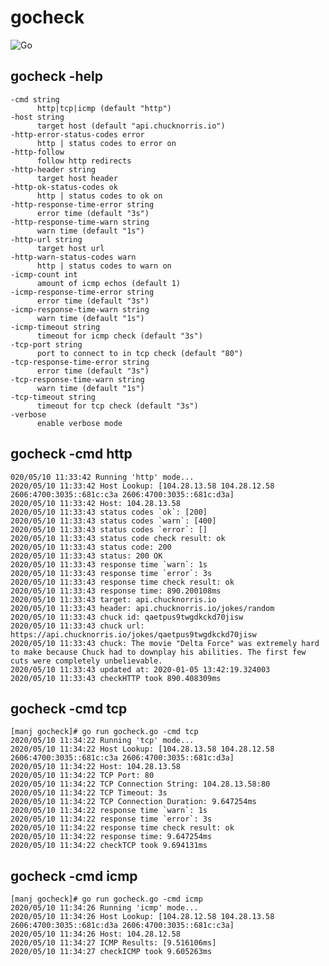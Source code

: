 # gocheck
![Go](https://github.com/gmherb/gocheck/workflows/Go/badge.svg?branch=master)

## gocheck -help
    -cmd string
          http|tcp|icmp (default "http")
    -host string
          target host (default "api.chucknorris.io")
    -http-error-status-codes error
          http | status codes to error on
    -http-follow
          follow http redirects
    -http-header string
          target host header
    -http-ok-status-codes ok
          http | status codes to ok on
    -http-response-time-error string
          error time (default "3s")
    -http-response-time-warn string
          warn time (default "1s")
    -http-url string
          target host url
    -http-warn-status-codes warn
          http | status codes to warn on
    -icmp-count int
          amount of icmp echos (default 1)
    -icmp-response-time-error string
          error time (default "3s")
    -icmp-response-time-warn string
          warn time (default "1s")
    -icmp-timeout string
          timeout for icmp check (default "3s")
    -tcp-port string
          port to connect to in tcp check (default "80")
    -tcp-response-time-error string
          error time (default "3s")
    -tcp-response-time-warn string
          warn time (default "1s")
    -tcp-timeout string
          timeout for tcp check (default "3s")
    -verbose
          enable verbose mode

## gocheck -cmd http
    020/05/10 11:33:42 Running 'http' mode...
    2020/05/10 11:33:42 Host Lookup: [104.28.13.58 104.28.12.58 2606:4700:3035::681c:c3a 2606:4700:3035::681c:d3a]
    2020/05/10 11:33:42 Host: 104.28.13.58
    2020/05/10 11:33:43 status codes `ok`: [200]
    2020/05/10 11:33:43 status codes `warn`: [400]
    2020/05/10 11:33:43 status codes `error`: []
    2020/05/10 11:33:43 status code check result: ok
    2020/05/10 11:33:43 status code: 200
    2020/05/10 11:33:43 status: 200 OK
    2020/05/10 11:33:43 response time `warn`: 1s
    2020/05/10 11:33:43 response time `error`: 3s
    2020/05/10 11:33:43 response time check result: ok
    2020/05/10 11:33:43 response time: 890.200108ms
    2020/05/10 11:33:43 target: api.chucknorris.io
    2020/05/10 11:33:43 header: api.chucknorris.io/jokes/random
    2020/05/10 11:33:43 chuck id: qaetpus9twgdkckd70jisw
    2020/05/10 11:33:43 chuck url: https://api.chucknorris.io/jokes/qaetpus9twgdkckd70jisw
    2020/05/10 11:33:43 chuck: The movie "Delta Force" was extremely hard to make because Chuck had to downplay his abilities. The first few cuts were completely unbelievable.
    2020/05/10 11:33:43 updated at: 2020-01-05 13:42:19.324003
    2020/05/10 11:33:43 checkHTTP took 890.408309ms
    
## gocheck -cmd tcp
    [manj gocheck]# go run gocheck.go -cmd tcp
    2020/05/10 11:34:22 Running 'tcp' mode...
    2020/05/10 11:34:22 Host Lookup: [104.28.13.58 104.28.12.58 2606:4700:3035::681c:c3a 2606:4700:3035::681c:d3a]
    2020/05/10 11:34:22 Host: 104.28.13.58
    2020/05/10 11:34:22 TCP Port: 80
    2020/05/10 11:34:22 TCP Connection String: 104.28.13.58:80
    2020/05/10 11:34:22 TCP Timeout: 3s
    2020/05/10 11:34:22 TCP Connection Duration: 9.647254ms
    2020/05/10 11:34:22 response time `warn`: 1s
    2020/05/10 11:34:22 response time `error`: 3s
    2020/05/10 11:34:22 response time check result: ok
    2020/05/10 11:34:22 response time: 9.647254ms
    2020/05/10 11:34:22 checkTCP took 9.694131ms

## gocheck -cmd icmp
    [manj gocheck]# go run gocheck.go -cmd icmp
    2020/05/10 11:34:26 Running 'icmp' mode...
    2020/05/10 11:34:26 Host Lookup: [104.28.12.58 104.28.13.58 2606:4700:3035::681c:d3a 2606:4700:3035::681c:c3a]
    2020/05/10 11:34:26 Host: 104.28.12.58
    2020/05/10 11:34:27 ICMP Results: [9.516106ms]
    2020/05/10 11:34:27 checkICMP took 9.605263ms
